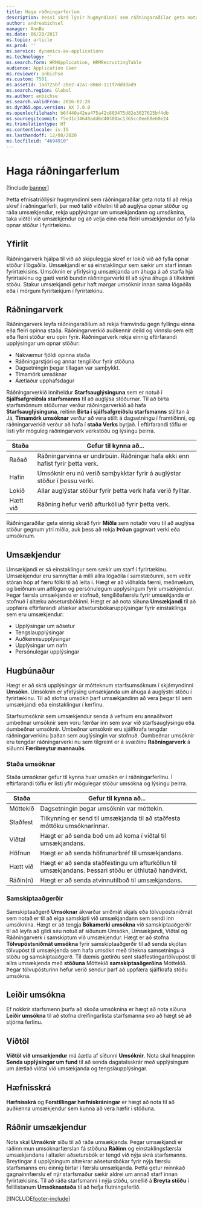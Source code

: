 ```yaml
---
title: Haga ráðningarferlum
description: Þessi skrá lýsir hugmyndinni sem ráðningaraðilar geta nota til að rekja skref í ráðningarferli, þar með talið viðleitni til að auglýsa opnar stöður og ráða umsækjendur, rekja upplýsingar um umsækjandann og umsóknina, taka viðtöl við umsækjendur og að velja einn eða fleiri umsækjendur að fylla opnar stöður í fyrirtækinu.
author: andreabichsel
manager: AnnBe
ms.date: 06/20/2017
ms.topic: article
ms.prod: ''
ms.service: dynamics-ax-applications
ms.technology: ''
ms.search.form: HRMApplication, HRMRecruitingTable
audience: Application User
ms.reviewer: anbichse
ms.custom: 7501
ms.assetid: 1ad725bf-20e2-42a1-8068-111f7ddddad9
ms.search.region: Global
ms.author: anbichse
ms.search.validFrom: 2016-02-28
ms.dyn365.ops.version: AX 7.0.0
ms.openlocfilehash: b6f440a42ea475a42c803475d82e3027625bf4db
ms.sourcegitcommit: f5e31c34640add6d40308ac1365cc0ee60e60e24
ms.translationtype: HT
ms.contentlocale: is-IS
ms.lasthandoff: 12/08/2020
ms.locfileid: "4694910"
---
```

# <a name="manage-recruiting-processes"></a>Haga ráðningarferlum

[!include [banner](../includes/banner.md)]

Þetta efnisatriðilýsir hugmyndinni sem ráðningaraðilar geta nota til að rekja skref í ráðningarferli, þar með talið viðleitni til að auglýsa opnar stöður og ráða umsækjendur, rekja upplýsingar um umsækjandann og umsóknina, taka viðtöl við umsækjendur og að velja einn eða fleiri umsækjendur að fylla opnar stöður í fyrirtækinu.

## <a name="overview"></a>Yfirlit

Ráðningarverk hjálpa til við að skipuleggja skref er lokið við að fylla opnar stöður í lögaðila. Umsækjandi er sá einstaklingur sem sækir um starf innan fyrirtækisins. Umsóknin er yfirlýsing umsækjanda um áhuga á að starfa hjá fyrirtækinu og gæti verið bundin ráðningarverki til að sýna áhuga á tiltekinni stöðu. Stakur umsækjandi getur haft margar umsóknir innan sama lögaðila eða í mörgum fyrirtækjum í fyrirtækinu.

## <a name="recruitment-projects"></a>Ráðningarverk

Ráðningarverk leyfa ráðningaraðilum að rekja framvindu gegn fyllingu einna eða fleiri opinna staða. Ráðningarverkið auðkennir deild og vinnslu sem eitt eða fleiri stöður eru opin fyrir. Ráðningarverk rekja einnig eftirfarandi upplýsingar um opnar stöður:

- Nákvæmur fjöldi opinna staða
- Ráðningarstjóri og annar tengiliður fyrir stöðuna
- Dagsetningin þegar tillagan var samþykkt.
- Tímamörk umsóknar
- Áætlaður upphafsdagur

Ráðningarverkið inniheldur **Starfsauglýsinguna** sem er notuð í **Sjálfsafgreiðsla starfsmanns** til að auglýsa stöðurnar. Til að birta starfsmönnum stöðurnar verður ráðningarverkið að hafa **Starfsauglýsinguna**, reitinn **Birta í sjálfsafgreiðslu starfsmanns** stilltan á Já, **Tímamörk umsóknar** verður að vera stillt á dagsetningu í framtíðinni, og ráðningarverkið verður að hafa í **staða Verks** byrjað. Í eftirfarandi töflu er listi yfir möguleg ráðningarverk verkstöðu og lýsingu þeirra.

| Staða    | Gefur til kynna að...                                                                         |
|-----------|-----------------------------------------------------------------------------------------|
| Raðað | Ráðningarvinna er undirbúin. Ráðningar hafa ekki enn hafist fyrir þetta verk. |
| Hafin   | Umsóknir eru nú verið samþykktar fyrir á auglýstar stöður í þessu verki.                   |
| Lokið  | Allar auglýstar stöður fyrir þetta verk hafa verið fylltar.                                         |
| Hætt við  | Ráðning hefur verið afturkölluð fyrir þetta verk.                                          |

Ráðningaraðilar geta einnig skráð fyrir **Miðla** sem notaðir voru til að auglýsa stöður gegnum ytri miðla, auk þess að rekja **Þróun** gagnvart verki eða umsóknum.

## <a name="applicants"></a>Umsækjendur

Umsækjandi er sá einstaklingur sem sækir um starf í fyrirtækinu. Umsækjendur eru samnýttar á milli allra lögaðila í samstæðunni, sem veitir stóran hóp af færu fólki til að leita í. Hægt er að viðhalda færni, meðmælum, og beiðnum um aðlögun og persónulegum upplýsingum fyrir umsækjendur. Þegar færsla umsækjanda er stofnuð, tengiliðafærslu fyrir umsækjanda er stofnuð í altæku aðsetursbókinni. Hægt er að nota síðuna **Umsækjandi** til að uppfæra eftirfarandi altækar aðsetursbókarupplýsingar fyrir einstaklinga sem eru umsækjendur:

- Upplýsingar um aðsetur
- Tengslaupplýsingar
- Auðkennisupplýsingar
- Upplýsingar um nafn
- Persónulegar upplýsingar

## <a name="applications"></a>Hugbúnaður

Hægt er að skrá upplýsingar úr mótteknum starfsumsóknum í skjámyndinni **Umsókn**. Umsóknin er yfirlýsing umsækjanda um áhuga á auglýstri stöðu í fyrirtækinu. Til að stofna umsókn þarf umsækjandinn að vera þegar til sem umsækjandi eða einstaklingur í kerfinu.

Starfsumsóknir sem umsækjendur senda á vefnum eru annaðhvort umbeðnar umsóknir sem voru færðar inn sem svar við starfsauglýsingu eða óumbeðnar umsóknir. Umbeðnar umsóknir eru sjálfkrafa tengdar ráðningarverkinu þaðan sem auglýsingin var stofnuð. Óumbeðnar umsóknir eru tengdar ráðningarverki nu sem tilgreint er á svæðinu **Ráðningarverk** á síðunni **Færibreytur mannauðs**.

### <a name="application-status"></a>Staða umsóknar

Staða umsóknar gefur til kynna hvar umsókn er í ráðningarferlinu. Í eftirfarandi töflu er listi yfir mögulegar stöður umsókna og lýsingu þeirra.

| Staða    | Gefur til kynna að...                                                                           |
|-----------|-------------------------------------------------------------------------------------------|
| Móttekið  | Dagsetningin þegar umsóknin var móttekin.                                                             |
| Staðfest | Tilkynning er send til umsækjanda til að staðfesta móttöku umsóknarinnar.            |
| Viðtal | Hægt er að senda boð um að koma í viðtal til umsækjandans.                                     |
| Höfnun | Hægt er að senda höfnunarbréf til umsækjandans.                                          |
| Hætt við  | Hægt er að senda staðfestingu um afturköllun til umsækjandans. Þessari stöðu er úthlutað handvirkt. |
| Ráðin(n)  | Hægt er að senda atvinnutilboð til umsækjandans.                                         |

### <a name="correspondence-actions"></a>Samskiptaaðgerðir

Samskiptaaðgerð **Umsóknar** ákvarðar sniðmát skjals eða tölvupóstsniðmát sem notað er til að eiga samskipti við umsækjandann sem sendi inn umsóknina. Hægt er að tengja **Bókamerki umsókna** við samskiptaaðgerðir til að leyfa að gildi séu notuð af síðunum Umsókn, Umsækjandi, Viðtal og Ráðningarverk í samskiptum við umsækjendur. Hægt er að stofna **Tölvupóstsniðmát umsókna** fyrir samskiptaaðgerðir til að senda skjótan tölvupóst til umsækjenda sem hafa umsókn með tiltekna samsetningu á stöðu og samskiptaaðgerð. Til dæmis gætirðu sent staðfestingartölvupóst til allra umsækjenda með **stöðuna** Móttekið **samskiptaaðgerðina** Móttekið. Þegar tölvupósturinn hefur verið sendur þarf að uppfæra sjálfkrafa stöðu umsókna.

## <a name="application-routing"></a>Leiðir umsókna

Ef nokkrir starfsmenn þurfa að skoða umsóknina er hægt að nota síðuna **Leiðir umsókna** til að stofna dreifingarlista starfsmanna svo að hægt sé að stjórna ferlinu.

## <a name="interviews"></a>Viðtöl

**Viðtöl við umsækjendur** má áætla af síðunni **Umsóknir**. Nota skal hnappinn **Senda upplýsingar um fund** til að senda dagatalsskrár með upplýsingum um áætlað viðtal við umsækjanda og tengslaupplýsingar.

## <a name="skill-mapping"></a>Hæfnisskrá

**Hæfnisskrá** og **Forstillingar hæfniskráningar** er hægt að nota til að auðkenna umsækjendur sem kunna að vera hæfir í stöðuna.

## <a name="hiring-applicants"></a>Ráðnir umsækjendur

Nota skal **Umsóknir** síðu til að ráða umsækjanda. Þegar umsækjandi er ráðinn mun umsóknarfærslan fá stöðuna **Ráðinn** og einstaklingsfærsla umsækjandans í altækri aðsetursbók er tengd við nýja skrá starfsmanns. Breytingar á upplýsingum altækrar aðsetursbókar fyrir nýja færslu starfsmanns eru einnig birtar í færslu umsækjanda. Þetta getur minnkað gagnainnfærslu ef nýr starfsmaður sækir aldrei um annað starf innan fyrirtækisins. Til að ráða starfsmanni í nýja stöðu, smellið á **Breyta stöðu** í fellilistanum **Umsóknastaða** til að hefja flutningsferlið.


[!INCLUDE[footer-include](../../../includes/footer-banner.md)]